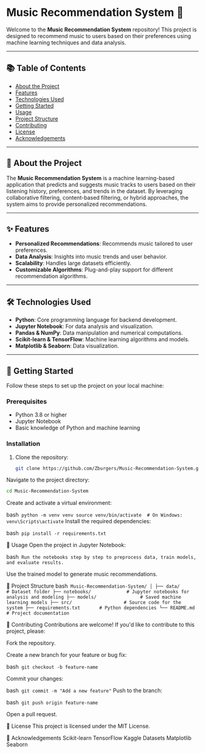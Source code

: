 
# Music Recommendation System 🎵

Welcome to the **Music Recommendation System** repository! This project is designed to recommend music to users based on their preferences using machine learning techniques and data analysis.

---

## 📚 Table of Contents
- [About the Project](#about-the-project)
- [Features](#features)
- [Technologies Used](#technologies-used)
- [Getting Started](#getting-started)
- [Usage](#usage)
- [Project Structure](#project-structure)
- [Contributing](#contributing)
- [License](#license)
- [Acknowledgements](#acknowledgements)

---

## 🌟 About the Project

The **Music Recommendation System** is a machine learning-based application that predicts and suggests music tracks to users based on their listening history, preferences, and trends in the dataset. By leveraging collaborative filtering, content-based filtering, or hybrid approaches, the system aims to provide personalized recommendations.

---

## ✨ Features

- **Personalized Recommendations**: Recommends music tailored to user preferences.
- **Data Analysis**: Insights into music trends and user behavior.
- **Scalability**: Handles large datasets efficiently.
- **Customizable Algorithms**: Plug-and-play support for different recommendation algorithms.

---

## 🛠️ Technologies Used

- **Python**: Core programming language for backend development.
- **Jupyter Notebook**: For data analysis and visualization.
- **Pandas & NumPy**: Data manipulation and numerical computations.
- **Scikit-learn & TensorFlow**: Machine learning algorithms and models.
- **Matplotlib & Seaborn**: Data visualization.

---

## 🚀 Getting Started

Follow these steps to set up the project on your local machine:

### Prerequisites
- Python 3.8 or higher
- Jupyter Notebook
- Basic knowledge of Python and machine learning

### Installation
1. Clone the repository:
   ```bash
   git clone https://github.com/Zburgers/Music-Recommendation-System.git
Navigate to the project directory:

```bash
cd Music-Recommendation-System
```
Create and activate a virtual environment:

bash```
python -m venv venv
source venv/bin/activate  # On Windows: venv\Scripts\activate```
Install the required dependencies:

bash```
pip install -r requirements.txt```

📖 Usage
Open the project in Jupyter Notebook:

bash```
Run the notebooks step by step to preprocess data, train models, and evaluate results.```

Use the trained model to generate music recommendations.

📂 Project Structure
bash```
Music-Recommendation-System/
│
├── data/                  # Dataset folder
├── notebooks/             # Jupyter notebooks for analysis and modeling
├── models/                # Saved machine learning models
├── src/                   # Source code for the system
├── requirements.txt       # Python dependencies
└── README.md              # Project documentation```

🤝 Contributing
Contributions are welcome! If you'd like to contribute to this project, please:

Fork the repository.

Create a new branch for your feature or bug fix:

bash```
git checkout -b feature-name```

Commit your changes:

bash```
git commit -m "Add a new feature"```
Push to the branch:

bash```
git push origin feature-name```

Open a pull request.

📜 License
This project is licensed under the MIT License.

🙌 Acknowledgements
Scikit-learn
TensorFlow
Kaggle Datasets
Matplotlib
Seaborn
